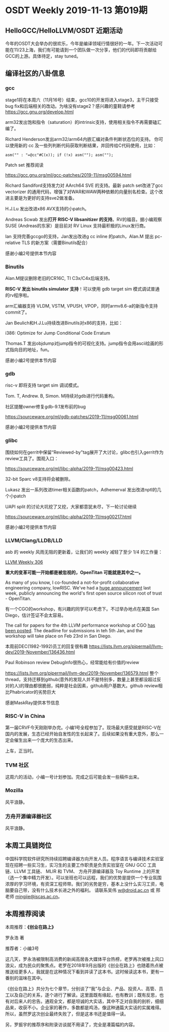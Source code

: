 # OSDT Weekly 2019-11-13 第019期

## HelloGCC/HelloLLVM/OSDT 近期活动

今年的OSDT大会举办的很欢乐，今年是编译领域行情很好的一年。下一次活动可能在11/23上海，我们有可能请到一个团队做一次分享，他们的代码即将贡献给GCC的上游。具体待定，stay tuned。

## 编译社区的八卦信息

### gcc

stage1将在本周六（11月16号）结束，gcc10的开发将进入stage3，主干只接受
bug fix和后端相关的改动。为啥没有stage2？感兴趣的童鞋请参考
https://gcc.gnu.org/develop.html

arm32发出饱和指令（saturation）的intrinsic支持，使用相关指令不再需要磕汇编了。

Richard Henderson发出arm32/arm64内嵌汇编对条件判断状态位的支持。
你可以使用新的 cc 及一些列判断代码获取判断结果，并回传给C代码使用，比如：

  `asm("" : "=@cc"#C(x)); if (!x) asm(""); asm("");`

Patch set 推荐阅读

  https://gcc.gnu.org/ml/gcc-patches/2019-11/msg00594.html

Richard Sandiford支持发力对 AArch64 SVE 的支持。最新 patch set改进了gcc
vectorizer 的通用代码，增强了对WAR和WAW两种依赖的向量别名检查。这个改
进主要是为更好的支持sve2做准备。

H.J.Lu 发出改进x86 AVX支持的小patch。

Andreas Scwab 发出**打开 RISC-V libsanitizer 的支持**。RV的福音。据小编观察
SUSE (Andreas的东家）是目前对 RV Linux 支持最积极的Linux发行商。

Ian 支持完善gccgo的支持，Jan发出改进g cc inline 的patch，Alan.M 提出
pc-relative TLS 的新方案（需要Binutils配合）

感谢小编2号提供本节内容

### Binutils

Alan.M提议删除老旧的CR16C, TI C3x/C4x后端支持。

**RISC-V 发出 binutils simulator 支持**！可以使用 gdb target sim 模式调试普通的rv程序啦。

arm汇编器支持 VLDM, VSTM, VPUSH, VPOP，同时armv8.6-a的新指令支持commit了。

Jan Beulich和H.J.Lu持续改进Binutils对x86的支持，比如：

  i386: Optimize for Jump Conditional Code Erratum


Thomas.T 发出objdump对jump指令的可视化支持。jump指令会用ascii绘画的形式指向目的地址，fun。

感谢小编2号提供本节内容

### gdb

risc-v 即将支持 target sim 调试模式。

Tom. T, Andrew. B, Simon. M持续对gdb进行代码重构。

社区提醒owner修复gdb-9.1发布前的bug

   https://sourceware.org/ml/gdb-patches/2019-11/msg00061.html

感谢小编2号提供本节内容

### glibc

围绕如何在gerrit中保留“Reviewed-by"tag展开了大讨论，glibc也引入gerrit作为review工具了。围观入口：

https://sourceware.org/ml/libc-alpha/2019-11/msg00423.html

32-bit Sparc v8支持将会被删除。

Lukasz 发出一系列改进timer相关函数的patch，Adhemerval 发出改进nptl的几
个小patch

UAPI split 的讨论大坑挖了又挖，大家都意犹未尽，下一轮讨论继续

  https://sourceware.org/ml/libc-alpha/2019-11/msg00217.html

感谢小编2号提供本节内容

### LLVM/Clang/LLDB/LLD

asb 的 weekly 风雨无阻的更新着，让我们的 weekly 减轻了至少 1/4 的工作量：

[LLVM Weekly 306](http://llvmweekly.org/issue/306)

**重大的变革可能一开始都是被忽视的，OpenTitan 可能就是其中之一。**

As many of you know, I co-founded a not-for-profit collaborative engineering
company, lowRISC. We've had a [huge announcement](https://www.lowrisc.org/blog/2019/11/announcing-opentitan-the-first-transparent-silicon-root-of-trust/)
last week, publicly announcing the world's first open source silicon root of
trust - OpenTitan.

有一个CGO的workshop，有兴趣的同学可以考虑下。不过举办地点在美国 San Diego，估计签证不会太容易。

The call for papers for the 4th LLVM performance workshop at CGO [has been
posted](http://lists.llvm.org/pipermail/llvm-dev/2019-November/136649.html).
The deadline for submissions in teh 5th Jan, and the workshop will take place
on Feb 23rd in San Diego.


本周前DEC(1982-1992)员工的回复很有趣 https://lists.llvm.org/pipermail/llvm-dev/2019-November/136436.html

Paul Robinson review DebugInfo很热心，经常能给有价值的review

https://lists.llvm.org/pipermail/llvm-dev/2019-November/136579.html 整个thread，支持迁移到github(意外的发现人并不是特别多，数量上甚至都没超过反对的人)的理由都很脆弱，纯粹是社会因素，github用户基数大。github review相比Phabricator的劣势巨大

感谢MaskRay提供本节信息

### RISC-V in China

第一届CRVF今天刚刚举办完。小编1号全程参加了。现场最大感受就是RISC-V在国内的发展，生态已经开始自发性的生长起来了。后续如果没有重大意外，那么一定会催生出来一个庞大的生态出来。

上车，正当时。

### TVM 社区

这周六的活动，小编一号计划参加。完成之后可能会发一些稿件出来。

### Mozilla

风平浪静。

### 方舟开源编译器社区

风平浪静。

## 本周工具链岗位

中国科学院软件研究所持续招聘编译器方向开发人员。程序语言与编译技术实验室现在招聘一些实习生，实习生的主要工作职责是负责实验室在 GNU GCC 工具链、LLVM 工具链、 MLIR 和 TVM、 方舟开源编译器及 Toy Runtime 上的开发（选一个集中精力开发）。可以坐班也可以远程，我们的优势是提供一个专业氛围浓厚的学习环境，有资深工程师带。我们的劣势是穷，基本上没什么实习工资，电脑要自己带，没有什么技术长进之外的福利。
请联系吴伟 w@droid.ac.cn 或 邢老师 mingjie@iscas.ac.cn。

## 本周推荐阅读

本周推荐：**《创业在路上》**

罗永浩 著

推荐者：小编3号

这几天，罗永浩被限制高消费的新闻高居各大媒体平台热榜，老罗再次被推上风口浪尖，成为民众的聚焦点。老罗在2018年9月出版的《创业在路上》也随着热点被推送给更多人，我就是在这种情况下看到并读了这本书。这时候读这本书，更有一番别的滋味在其中。

《创业在路上》共分为七个章节，分别谈了“我”与企业、产品、投资人、高管、员工以及自己的关系，逐个进行了解读。这里面既有缘起，也有教训；既有反思，也有对后来人的忠告。通观全文，都是坦诚的大实话，其中不乏对自我的剖析，细细品来，收获不小。企业家的著作，多数都是鸡汤，像这种通篇大实话的实属难得。所以，虽然罗这次创业最终失败了，但是这本书还是值得一读。

另，罗振宇的推荐序和附录访谈就不用读了，完全是凑篇幅的内容。

